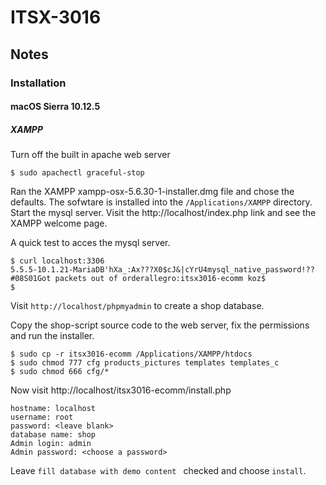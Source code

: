 # ITSX-3016
## Notes
### Installation
#### macOS Sierra 10.12.5
##### XAMPP
Turn off the built in apache web server
```
$ sudo apachectl graceful-stop
```
Ran the XAMPP xampp-osx-5.6.30-1-installer.dmg file and chose the defaults. The sofwtare
is installed into the ```/Applications/XAMPP``` directory. Start the mysql server. Visit
the http://localhost/index.php link and see the XAMPP welcome page.

A quick test to acces the mysql server.
```
$ curl localhost:3306
5.5.5-10.1.21-MariaDB'hXa_:Ax???X0$cJ&|cYrU4mysql_native_password!??#08S01Got packets out of orderallegro:itsx3016-ecomm koz$ 
$
```
Visit ```http://localhost/phpmyadmin``` to create a shop database.

Copy the shop-script source code to the web server, fix the permissions and run the installer.
```
$ sudo cp -r itsx3016-ecomm /Applications/XAMPP/htdocs
$ sudo chmod 777 cfg products_pictures templates templates_c
$ sudo chmod 666 cfg/*
```
Now visit http://localhost/itsx3016-ecomm/install.php
```
hostname: localhost
username: root
password: <leave blank>
database name: shop
Admin login: admin
Admin password: <choose a password>
```
Leave ```fill database with demo content ``` checked and choose ```install```.

